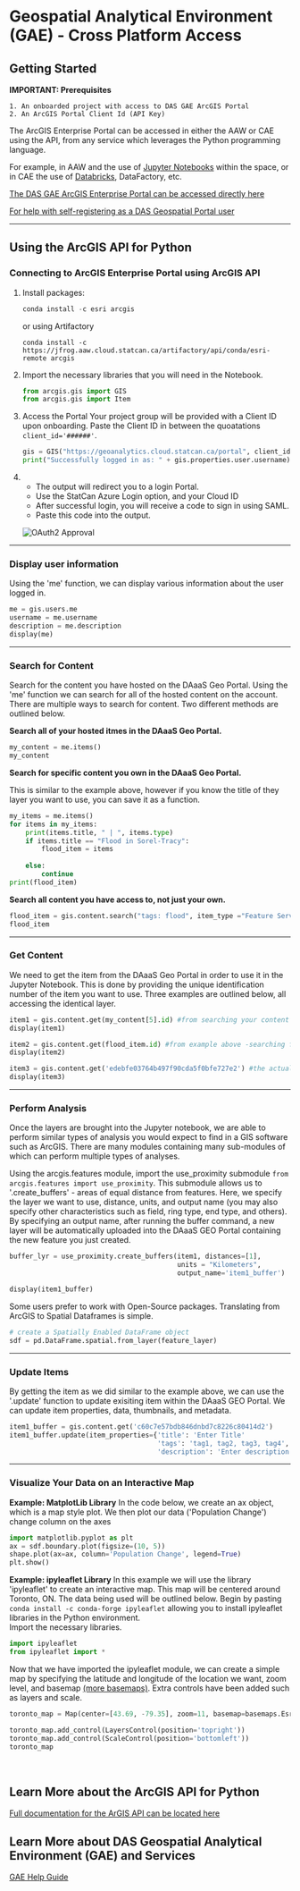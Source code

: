 # Geospatial Analytical Environment (GAE) - Cross Platform Access
	
## Getting Started

**IMPORTANT: Prerequisites**

	1. An onboarded project with access to DAS GAE ArcGIS Portal 	
	2. An ArcGIS Portal Client Id (API Key)

The ArcGIS Enterprise Portal can be accessed in either the AAW or CAE using the API, from any service which leverages the Python programming language. 

For example, in AAW and the use of [Jupyter Notebooks](https://statcan.github.io/daaas/en/1-Experiments/Jupyter/) within the space, or in CAE the use of [Databricks](https://statcan.github.io/cae-eac/en/DataBricks/), DataFactory, etc.

[The DAS GAE ArcGIS Enterprise Portal can be accessed directly here](https://geoanalytics.cloud.statcan.ca/portal)

[For help with self-registering as a DAS Geospatial Portal user](https://statcan.github.io/daaas-dads-geo/english/portal/)

<hr>

## Using the ArcGIS API for Python

### Connecting to ArcGIS Enterprise Portal using ArcGIS API

1. Install packages:

	```python
	conda install -c esri arcgis
	```

	or using Artifactory

	```python3333
	conda install -c https://jfrog.aaw.cloud.statcan.ca/artifactory/api/conda/esri-remote arcgis
	```

2. Import the necessary libraries that you will need in the Notebook.
	```python
	from arcgis.gis import GIS
	from arcgis.gis import Item
	```
	
3. Access the Portal
	Your project group will be provided with a Client ID upon onboarding. Paste the Client ID in between the quoatations ```client_id='######'```. 
	
	```python
	gis = GIS("https://geoanalytics.cloud.statcan.ca/portal", client_id=' ')
	print("Successfully logged in as: " + gis.properties.user.username)
	```

4. - The output will redirect you to a login Portal.
	- Use the StatCan Azure Login option, and your Cloud ID 
	- After successful login, you will receive a code to sign in using SAML. 
	- Paste this code into the output. 

	![OAuth2 Approval](https://github.com/StatCan/gae-eag/blob/ghpages/english/images/OAuth2Key.png)

<hr>

### Display user information
Using the 'me' function, we can display various information about the user logged in.
```python
me = gis.users.me
username = me.username
description = me.description
display(me)
```

<hr>

### Search for Content
Search for the content you have hosted on the DAaaS Geo Portal. Using the 'me' function we can search for all of the hosted content on the account. There are multiple ways to search for content. Two different methods are outlined below.

**Search all of your hosted itmes in the DAaaS Geo Portal.**
```python
my_content = me.items()
my_content
```
**Search for specific content you own in the DAaaS Geo Portal.**

This is similar to the example above, however if you know the title of they layer you want to use, you can save it as a function.
```python
my_items = me.items()
for items in my_items:
    print(items.title, " | ", items.type)
    if items.title == "Flood in Sorel-Tracy":
        flood_item = items
        
    else:
        continue
print(flood_item)
```

**Search all content you have access to, not just your own.**

```python
flood_item = gis.content.search("tags: flood", item_type ="Feature Service")
flood_item
```

<hr>

### Get Content
We need to get the item from the DAaaS Geo Portal in order to use it in the Jupyter Notebook. This is done by providing the unique identification number of the item you want to use. Three examples are outlined below, all accessing the identical layer.
```python
item1 = gis.content.get(my_content[5].id) #from searching your content above
display(item1)

item2 = gis.content.get(flood_item.id) #from example above -searching for specific content
display(item2)

item3 = gis.content.get('edebfe03764b497f90cda5f0bfe727e2') #the actual content id number
display(item3)
```

<hr>

### Perform Analysis
Once the layers are brought into the Jupyter notebook, we are able to perform similar types of analysis you would expect to find in a GIS software such as ArcGIS. There are many modules containing many sub-modules of which can perform multiple types of analyses.
<br/>

Using the arcgis.features module, import the use_proximity submodule ```from arcgis.features import use_proximity```. This submodule allows us to '.create_buffers' - areas of equal distance from features. Here, we specify the layer we want to use, distance, units, and output name (you may also specify other characteristics such as field, ring type, end type, and others). By specifying an output name, after running the buffer command, a new layer will be automatically uploaded into the DAaaS GEO Portal containing the new feature you just created.
<br/>

```python
buffer_lyr = use_proximity.create_buffers(item1, distances=[1], 
                                          units = "Kilometers", 
                                          output_name='item1_buffer')

display(item1_buffer)
```

Some users prefer to work with Open-Source packages.  Translating from ArcGIS to Spatial Dataframes is simple.
```python
# create a Spatially Enabled DataFrame object
sdf = pd.DataFrame.spatial.from_layer(feature_layer)
```

<hr>

### Update Items
By getting the item as we did similar to the example above, we can use the '.update' function to update exisiting item within the DAaaS GEO Portal. We can update item properties, data, thumbnails, and metadata.
```python
item1_buffer = gis.content.get('c60c7e57bdb846dnbd7c8226c80414d2')
item1_buffer.update(item_properties={'title': 'Enter Title'
									 'tags': 'tag1, tag2, tag3, tag4',
                                     'description': 'Enter description of item'}
```

<hr>

### Visualize Your Data on an Interactive Map

**Example: MatplotLib Library**
In the code below, we create an ax object, which is a map style plot. We then plot our data ('Population Change') change column on the axes
```python
import matplotlib.pyplot as plt
ax = sdf.boundary.plot(figsize=(10, 5))
shape.plot(ax=ax, column='Population Change', legend=True)
plt.show()
```

**Example: ipyleaflet Library**
In this example we will use the library 'ipyleaflet' to create an interactive map. This map will be centered around Toronto, ON. The data being used will be outlined below.
Begin by pasting ```conda install -c conda-forge ipyleaflet``` allowing you to install ipyleaflet libraries in the Python environment.
<br/>
Import the necessary libraries.
```python
import ipyleaflet 
from ipyleaflet import *
```
Now that we have imported the ipyleaflet module, we can create a simple map by specifying the latitude and longitude of the location we want, zoom level, and basemap [(more basemaps)](https://ipyleaflet.readthedocs.io/en/latest/map_and_basemaps/basemaps.html). Extra controls have been added such as layers and scale.
```python
toronto_map = Map(center=[43.69, -79.35], zoom=11, basemap=basemaps.Esri.WorldStreetMap)

toronto_map.add_control(LayersControl(position='topright'))
toronto_map.add_control(ScaleControl(position='bottomleft'))
toronto_map
```
<br/>

## Learn More about the ArcGIS API for Python
[Full documentation for the ArGIS API can be located here](https://developers.arcgis.com/python/)

## Learn More about DAS Geospatial Analytical Environment (GAE) and Services
[GAE Help Guide](https://statcan.github.io/gae-eag/)
